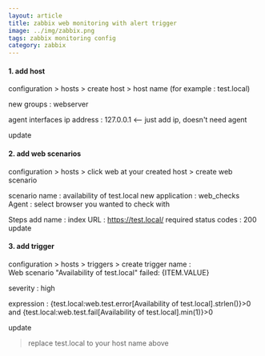 ```yaml
---
layout: article
title: zabbix web monitoring with alert trigger
image: ../img/zabbix.png
tags: zabbix monitoring config
category: zabbix
---
```


#### 1. add host

configuration > hosts > create host > host name (for example : test.local)

new groups : webserver

agent interfaces
ip address : 127.0.0.1  &lt;-- just add ip, doesn't need agent

update

#### 2. add web scenarios

configuration > hosts > click web at your created host > create web scenario

scenario
name : availability of test.local
new application : web_checks
Agent : select browser you wanted to check with

Steps
add
name : index
URL : <https://test.local/>
required status codes : 200
update

#### 3. add trigger

configuration > hosts > triggers >  create trigger
name :  
Web scenario "Availability of test.local" failed: {ITEM.VALUE}

severity :
high

expression :
{test.local:web.test.error[Availability of test.local].strlen()}>0 and {test.local:web.test.fail[Availability of test.local].min(1)}>0

update

> replace test.local to your host name above
